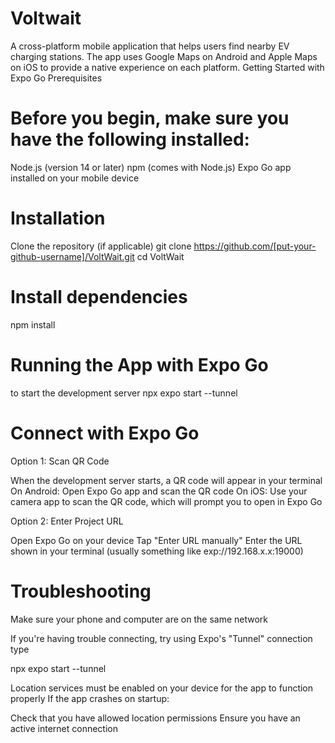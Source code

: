 # Voltwait
A cross-platform mobile application that helps users find nearby EV charging stations. The app uses Google Maps on Android and Apple Maps on iOS to provide a native experience on each platform.
Getting Started with Expo Go
Prerequisites

# Before you begin, make sure you have the following installed:

Node.js (version 14 or later)
npm (comes with Node.js) 
Expo Go app installed on your mobile device

# Installation

Clone the repository (if applicable)
git clone https://github.com/[put-your-github-username]/VoltWait.git
cd VoltWait

# Install dependencies
npm install

# Running the App with Expo Go

to start the development server
npx expo start --tunnel

# Connect with Expo Go
Option 1: Scan QR Code

When the development server starts, a QR code will appear in your terminal
On Android: Open Expo Go app and scan the QR code
On iOS: Use your camera app to scan the QR code, which will prompt you to open in Expo Go

Option 2: Enter Project URL

Open Expo Go on your device
Tap "Enter URL manually"
Enter the URL shown in your terminal (usually something like exp://192.168.x.x:19000)

# Troubleshooting

Make sure your phone and computer are on the same network

If you're having trouble connecting, try using Expo's "Tunnel" connection type

npx expo start --tunnel



Location services must be enabled on your device for the app to function properly
If the app crashes on startup:

Check that you have allowed location permissions
Ensure you have an active internet connection


